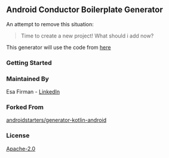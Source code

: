 ## Android Conductor Boilerplate Generator

An attempt to remove this situation:

> Time to create a new project! What should i add now? 

This generator will use the code from [here](https://github.com/esafirm/android-conductor-boilerplate)

### Getting Started

### Maintained By

Esa Firman - [LinkedIn](https://www.linkedin.com/in/esa-firman-01b8096b/)  

### Forked From

[androidstarters/generator-kotlin-android](https://github.com/androidstarters/generator-kotlin-android)

### License 

[Apache-2.0](https://github.com/esafirm/generator-android-conductor/blob/master/LICENSE)